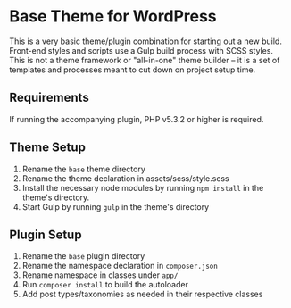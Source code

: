 # Base Theme for WordPress

This is a very basic theme/plugin combination for starting out a new build. Front-end styles and scripts use a Gulp build process with SCSS styles. This is not a theme framework or "all-in-one" theme builder – it is a set of templates and processes meant to cut down on project setup time.

## Requirements
If running the accompanying plugin, PHP v5.3.2 or higher is required.

## Theme Setup
1. Rename the `base` theme directory
2. Rename the theme declaration in assets/scss/style.scss
3. Install the necessary node modules by running `npm install` in the theme's directory.
4. Start Gulp by running `gulp` in the theme's directory

## Plugin Setup
1. Rename the `base` plugin directory
2. Rename the namespace declaration in `composer.json`
3. Rename namespace in classes under `app/`
4. Run `composer install` to build the autoloader
5. Add post types/taxonomies as needed in their respective classes